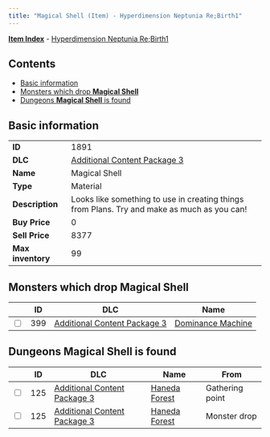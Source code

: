 ```yaml
---
title: "Magical Shell (Item) - Hyperdimension Neptunia Re;Birth1"
---
```


[**Item Index**](/neptunia/rb1/item/index.html) - [Hyperdimension Neptunia Re;Birth1](/neptunia/rb1)

## Contents

- [Basic information](#basic-information)
- [Monsters which drop **Magical Shell**](#monsters-which-drop-magical-shell)
- [Dungeons **Magical Shell** is found](#dungeons-magical-shell-is-found)

## Basic information

|   |   |
| -- | -- |
| **ID** | 1891 |
| **DLC** | [Additional Content Package 3](/neptunia/rb1/dlc/12-pack3.html) |
| **Name** | Magical Shell |
| **Type** | Material |
| **Description** | Looks like something to use in creating things from Plans. Try and make as much as you can! |
| **Buy Price** | 0 |
| **Sell Price** | 8377 |
| **Max inventory** | 99 |


## Monsters which drop **Magical Shell**

|    | ID | DLC | Name |
| -- | -- | --- | ---- |
| <input type="checkbox" id="rb1-monster-12-399" class="trackbox" /> | 399 | [Additional Content Package 3](/neptunia/rb1/dlc/12-pack3.html) | [Dominance Machine](/neptunia/rb1/monster/12-399-dominance-machine.html) |


## Dungeons **Magical Shell** is found

|    | ID | DLC | Name | From |
| -- | -- | --- | ---- | ---- |
| <input type="checkbox" id="rb1-dungeon-12-125" class="trackbox" /> | 125 | [Additional Content Package 3](/neptunia/rb1/dlc/12-pack3.html) | [Haneda Forest](/neptunia/rb1/dungeon/12-125-haneda-forest.html) | Gathering point |
| <input type="checkbox" id="rb1-dungeon-12-125" class="trackbox" /> | 125 | [Additional Content Package 3](/neptunia/rb1/dlc/12-pack3.html) | [Haneda Forest](/neptunia/rb1/dungeon/12-125-haneda-forest.html) | Monster drop |
